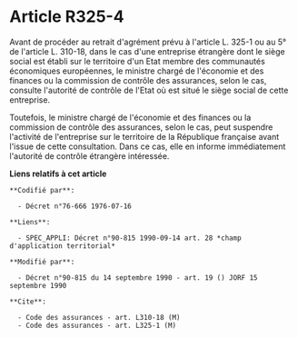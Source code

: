 # Article R325-4

Avant de procéder au retrait d'agrément prévu à l'article L. 325-1 ou au 5° de l'article L. 310-18, dans le cas d'une
entreprise étrangère dont le siège social est établi sur le territoire d'un Etat membre des communautés économiques
européennes, le ministre chargé de l'économie et des finances ou la commission de contrôle des assurances, selon le cas,
consulte l'autorité de contrôle de l'Etat où est situé le siège social de cette entreprise.

Toutefois, le ministre chargé de l'économie et des finances ou la commission de contrôle des assurances, selon le cas, peut
suspendre l'activité de l'entreprise sur le territoire de la République française avant l'issue de cette consultation. Dans
ce cas, elle en informe immédiatement l'autorité de contrôle étrangère intéressée.

**Liens relatifs à cet article**

	**Codifié par**:

	  - Décret n°76-666 1976-07-16

	**Liens**:

	  - SPEC_APPLI: Décret n°90-815 1990-09-14 art. 28 *champ d'application territorial*

	**Modifié par**:

	  - Décret n°90-815 du 14 septembre 1990 - art. 19 () JORF 15 septembre 1990

	**Cite**:

	  - Code des assurances - art. L310-18 (M)
	  - Code des assurances - art. L325-1 (M)
